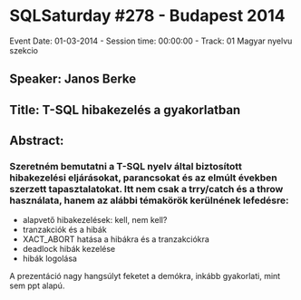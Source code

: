 # SQLSaturday #278 - Budapest 2014
Event Date: 01-03-2014 - Session time: 00:00:00 - Track: 01 Magyar nyelvu szekcio
## Speaker: Janos Berke
## Title: T-SQL hibakezelés a gyakorlatban 
## Abstract:
### Szeretném bemutatni a T-SQL nyelv által biztosított hibakezelési eljárásokat, parancsokat és az elmúlt években szerzett tapasztalatokat. Itt nem csak a trry/catch és a throw használata, hanem az alábbi témakörök kerülnének lefedésre:
- alapvető hibakezelések: kell, nem kell?
- tranzakciók és a hibák
- XACT_ABORT hatása a hibákra és a tranzakciókra
- deadlock hibák kezelése
- hibák logolása

A prezentáció nagy hangsúlyt feketet a demókra, inkább gyakorlati, mint sem ppt alapú.

